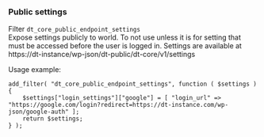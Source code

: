 ### Public settings

Filter `dt_core_public_endpoint_settings`  
Expose settings publicly to world.
To not use unless it is for setting that must be accessed before the user is logged in.
Settings are available at https://dt-instance/wp-json/dt-public/dt-core/v1/settings

Usage example:
```
add_filter( "dt_core_public_endpoint_settings", function ( $settings ){
    $settings["login_settings"]["google"] = [ "login_url" => "https://google.com/login?redirect=https://dt-instance.com/wp-json/google-auth" ];
    return $settings;
} );
```
